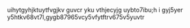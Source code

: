 uihytgyhjktuytfvgjkv guvcr yku vthjecyjg uybto7ibu;h i gyj5yer y5htkv68vt7l,gygb87965vcy5vfytftrv675v5yuvtr
